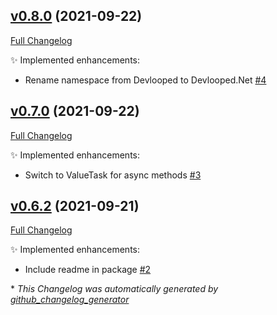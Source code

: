 

## [v0.8.0](https://github.com/devlooped/WebSocketPipe/tree/v0.8.0) (2021-09-22)

[Full Changelog](https://github.com/devlooped/WebSocketPipe/compare/v0.7.0...v0.8.0)

:sparkles: Implemented enhancements:

- Rename namespace from Devlooped to Devlooped.Net [\#4](https://github.com/devlooped/WebSocketPipe/issues/4)

## [v0.7.0](https://github.com/devlooped/WebSocketPipe/tree/v0.7.0) (2021-09-22)

[Full Changelog](https://github.com/devlooped/WebSocketPipe/compare/v0.6.2...v0.7.0)

:sparkles: Implemented enhancements:

- Switch to ValueTask for async methods [\#3](https://github.com/devlooped/WebSocketPipe/issues/3)

## [v0.6.2](https://github.com/devlooped/WebSocketPipe/tree/v0.6.2) (2021-09-21)

[Full Changelog](https://github.com/devlooped/WebSocketPipe/compare/b8c36a2781d58c62c7b6577ee8dde808f45371f0...v0.6.2)

:sparkles: Implemented enhancements:

- Include readme in package [\#2](https://github.com/devlooped/WebSocketPipe/issues/2)



\* *This Changelog was automatically generated by [github_changelog_generator](https://github.com/github-changelog-generator/github-changelog-generator)*
